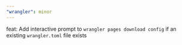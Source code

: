 ```yaml
---
"wrangler": minor
---
```


feat: Add interactive prompt to `wrangler pages download config` if an existing `wrangler.toml` file exists

